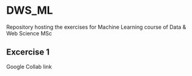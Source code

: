 # DWS_ML
Repository hosting the exercises for Machine Learning course of Data &amp; Web Science MSc

## Excercise 1
Google Collab link